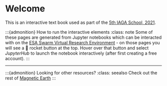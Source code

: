 # Welcome

This is an interactive text book used as part of the [5th IAGA School, 2021](http://iaga-iaspei-india2021.in/iaga.html).

:::{admonition} How to run the interactive elements
:class: note
Some of these pages are generated from Jupyter notebooks which can be interacted with on the [ESA Swarm Virtual Research Environment](https://earth.esa.int/eogateway/tools/swarm-vre) - on those pages you will see a 🚀 rocket button at the top. Hover over that button and select *JupyterHub* to launch the notebook interactively (after first creating a free account).
:::

---

:::{admonition} Looking for other resources?
:class: seealso
Check out the rest of [Magnetic Earth](https://magneticearth.org)
:::
